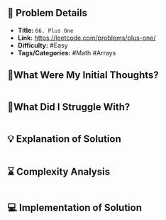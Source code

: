 ## 📝 Problem Details

- **Title:** `66. Plus One`
- **Link:** https://leetcode.com/problems/plus-one/
- **Difficulty:** #Easy 
- **Tags/Categories:** #Math #Arrays 

## 💭What Were My Initial Thoughts?

```

```

## 🤔What Did I Struggle With?

```

```

## 💡 Explanation of Solution

```

```

## ⌛ Complexity Analysis

```

```

## 💻 Implementation of Solution

```cpp

```